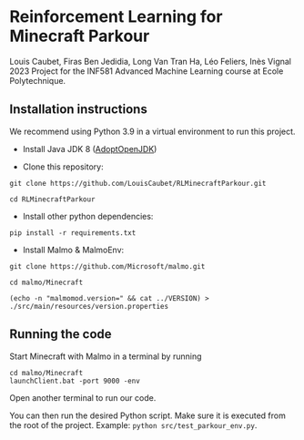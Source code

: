 # Reinforcement Learning for Minecraft Parkour

Louis Caubet, Firas Ben Jedidia, Long Van Tran Ha, Léo Feliers, Inès Vignal <br>
2023 Project for the INF581 Advanced Machine Learning course at Ecole Polytechnique.

## Installation instructions

We recommend using Python 3.9 in a virtual environment to run this project.

-   Install Java JDK 8 ([AdoptOpenJDK](https://adoptium.net/))

-   Clone this repository:

```
git clone https://github.com/LouisCaubet/RLMinecraftParkour.git

cd RLMinecraftParkour
```

-   Install other python dependencies:

```
pip install -r requirements.txt
```

-   Install Malmo & MalmoEnv:

```
git clone https://github.com/Microsoft/malmo.git

cd malmo/Minecraft

(echo -n "malmomod.version=" && cat ../VERSION) > ./src/main/resources/version.properties
```

## Running the code

Start Minecraft with Malmo in a terminal by running

```
cd malmo/Minecraft
launchClient.bat -port 9000 -env
```

Open another terminal to run our code.

You can then run the desired Python script. Make sure it is executed from the root of the project.
Example: `python src/test_parkour_env.py`.
